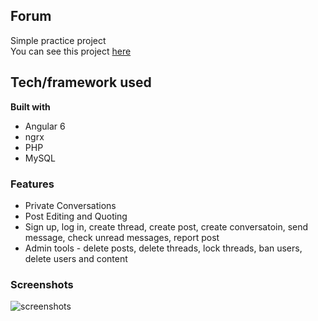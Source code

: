 ## Forum
Simple practice project  
You can see this project [here](http://exampleapp.byethost9.com/)




## Tech/framework used
**Built with**
* Angular 6
* ngrx
* PHP
* MySQL

### Features
* Private Conversations
* Post Editing and Quoting
* Sign up, log in, create thread, create post, create conversatoin, send message, check unread messages, report post
* Admin tools - delete posts, delete threads, lock threads, ban users, delete users and content

### Screenshots  

![screenshots](https://user-images.githubusercontent.com/49139093/55714878-c5aec100-59f3-11e9-9f2e-b53afc3f8516.png)
